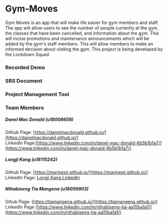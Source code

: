 # Gym-Moves

<!-- Description must be added here -->
Gym Moves is an app that will make life easier for gym members and staff. The app will allow users to see the number of people currently at the gym, the classes that have been cancelled, and information about the gym. This will inclue promotions and maintenance announcements which will be added by the gym's staff members. This will allow members to make an informed decision about visiting the gym. This project is being developed by the Lockdown Squad.

### Recorded Demo

<!-- Link to recorded must be added here -->

### SRS Document

<!-- Link to SRS document must be added here -->

### Project Management Tool

<!-- Link to PMT must be here must be added here -->

### Team Members

##### Danel Mac Donald (u18008659)

Github Page: [https://danelmacdonald.github.io/](https://danelmacdonald.github.io/) <br/>
LinkedIn Page:[https://www.linkedin.com/in/danel-mac-donald-6b5b1b1a7/](https://www.linkedin.com/in/danel-mac-donald-6b5b1b1a7/) <br/>

<!-- Need to add my description still -->


<!-- Team members to be from here onwards -->

##### Longji Kang (u18115242)

Github Page: [https://marinexii.github.io/](https://marinexii.github.io/) <br/>
LinkedIn Page: [Longji Kang LinkedIn](https://www.linkedin.com/in/longji-kang-09453a1a7/)

<!-- Need to add description still -->

##### Nthabiseng Tia Mangena (u18059903)
Gihub Page: [https://tiamangena.github.io/](https://tiamangena.github.io/)<br/>
LinkedIn Page [https://www.linkedin.com/in/nthabiseng-tia-aa15ba1a1/](https://www.linkedin.com/in/nthabiseng-tia-aa15ba1a1/)

<!-- Need to add description still -->
